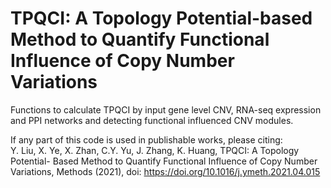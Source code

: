 TPQCI: A Topology Potential-based Method to Quantify Functional Influence of Copy Number Variations
========
Functions to calculate TPQCI by input gene level CNV, RNA-seq expression and PPI networks and detecting functional influenced CNV modules. 

 If any part of this code is used in publishable works, please citing:                                                 
        Y. Liu, X. Ye, X. Zhan, C.Y. Yu, J. Zhang, K. Huang, TPQCI: A Topology Potential-
            Based Method to Quantify Functional Influence of Copy Number Variations, Methods (2021), 
            doi: https://doi.org/10.1016/j.ymeth.2021.04.015
